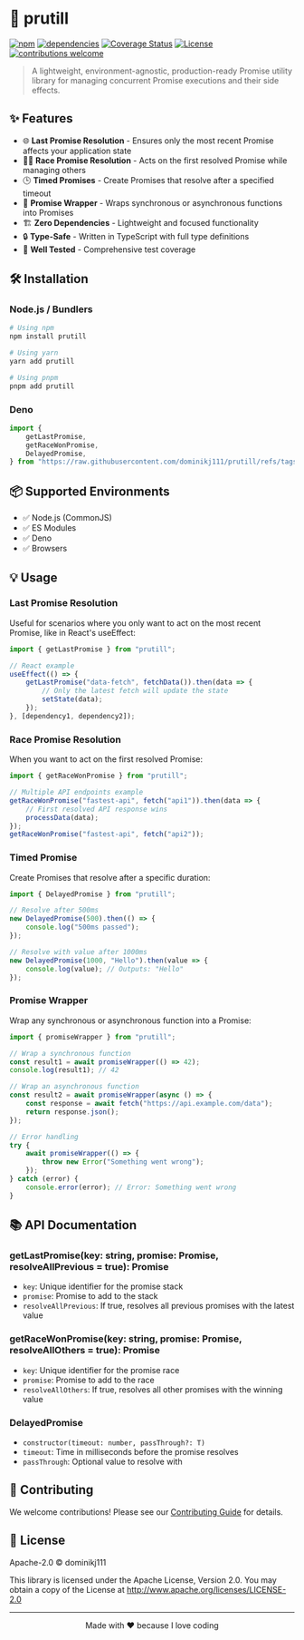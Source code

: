 # 🚀 prutill

[![npm](https://img.shields.io/npm/v/prutill)](https://www.npmjs.com/package/prutill)
[![dependencies](https://img.shields.io/badge/production%20dependencies-0-brightgreen.svg)](https://github.com/dominikj111/prutill/blob/main/package.json)
[![Coverage Status](https://coveralls.io/repos/boennemann/badges/badge.svg)](https://coveralls.io/r/boennemann/badges)
[![License](https://img.shields.io/github/license/dominikj111/prutill)](https://github.com/dominikj111/prutill/blob/main/LICENSE)
[![contributions welcome](https://img.shields.io/badge/contributions-welcome-brightgreen.svg?style=flat)](https://github.com/dominikj111/prutill/issues)

> A lightweight, environment-agnostic, production-ready Promise utility library for managing concurrent Promise
> executions and their side effects.

## ✨ Features

- 🌐 **Last Promise Resolution** - Ensures only the most recent Promise affects your application state
- 🏃‍♂️ **Race Promise Resolution** - Acts on the first resolved Promise while managing others
- 🕒 **Timed Promises** - Create Promises that resolve after a specified timeout
- 🔄 **Promise Wrapper** - Wraps synchronous or asynchronous functions into Promises
- 🏗️ **Zero Dependencies** - Lightweight and focused functionality
- 🔒 **Type-Safe** - Written in TypeScript with full type definitions
- 🧪 **Well Tested** - Comprehensive test coverage

## 🛠️ Installation

### Node.js / Bundlers

```bash
# Using npm
npm install prutill

# Using yarn
yarn add prutill

# Using pnpm
pnpm add prutill
```

### Deno

```typescript
import {
    getLastPromise,
    getRaceWonPromise,
    DelayedPromise,
} from "https://raw.githubusercontent.com/dominikj111/prutill/refs/tags/v1.2.0/mod.js";
```

## 📦 Supported Environments

- ✅ Node.js (CommonJS)
- ✅ ES Modules
- ✅ Deno
- ✅ Browsers

## 💡 Usage

### Last Promise Resolution

Useful for scenarios where you only want to act on the most recent Promise, like in React's useEffect:

```typescript
import { getLastPromise } from "prutill";

// React example
useEffect(() => {
    getLastPromise("data-fetch", fetchData()).then(data => {
        // Only the latest fetch will update the state
        setState(data);
    });
}, [dependency1, dependency2]);
```

### Race Promise Resolution

When you want to act on the first resolved Promise:

```typescript
import { getRaceWonPromise } from "prutill";

// Multiple API endpoints example
getRaceWonPromise("fastest-api", fetch("api1")).then(data => {
    // First resolved API response wins
    processData(data);
});
getRaceWonPromise("fastest-api", fetch("api2"));
```

### Timed Promise

Create Promises that resolve after a specific duration:

```typescript
import { DelayedPromise } from "prutill";

// Resolve after 500ms
new DelayedPromise(500).then(() => {
    console.log("500ms passed");
});

// Resolve with value after 1000ms
new DelayedPromise(1000, "Hello").then(value => {
    console.log(value); // Outputs: "Hello"
});
```

### Promise Wrapper

Wrap any synchronous or asynchronous function into a Promise:

```typescript
import { promiseWrapper } from "prutill";

// Wrap a synchronous function
const result1 = await promiseWrapper(() => 42);
console.log(result1); // 42

// Wrap an asynchronous function
const result2 = await promiseWrapper(async () => {
    const response = await fetch("https://api.example.com/data");
    return response.json();
});

// Error handling
try {
    await promiseWrapper(() => {
        throw new Error("Something went wrong");
    });
} catch (error) {
    console.error(error); // Error: Something went wrong
}
```

## 📚 API Documentation

### getLastPromise<T>(key: string, promise: Promise<T>, resolveAllPrevious = true): Promise<T>

- `key`: Unique identifier for the promise stack
- `promise`: Promise to add to the stack
- `resolveAllPrevious`: If true, resolves all previous promises with the latest value

### getRaceWonPromise<T>(key: string, promise: Promise<T>, resolveAllOthers = true): Promise<T>

- `key`: Unique identifier for the promise race
- `promise`: Promise to add to the race
- `resolveAllOthers`: If true, resolves all other promises with the winning value

### DelayedPromise<T>

- `constructor(timeout: number, passThrough?: T)`
- `timeout`: Time in milliseconds before the promise resolves
- `passThrough`: Optional value to resolve with

## 🤝 Contributing

We welcome contributions! Please see our [Contributing Guide](CONTRIBUTING.md) for details.

## 📄 License

Apache-2.0 © dominikj111

This library is licensed under the Apache License, Version 2.0. You may obtain a copy of the License at
<http://www.apache.org/licenses/LICENSE-2.0>

---

<div align="center">
Made with ❤️ because I love coding
</div>
